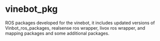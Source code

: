 # vinebot_pkg
ROS packages developed for the vinebot, it includes updated versions of Vinbot_ros_packages, realsense ros wrapper, livox ros wrapper, and mapping packages and some additional packages. 
